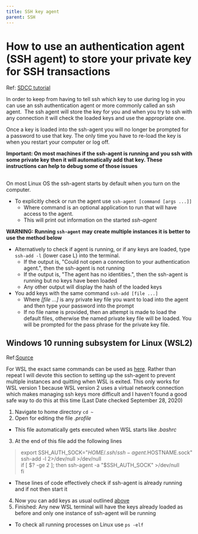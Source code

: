 ```yaml
---
title: SSH key agent
parent: SSH
---
```


How to use an authentication agent (SSH agent) to store your private key for SSH transactions
===============================================================================================

Ref: [SDCC tutorial](https://www.sdcc.bnl.gov/information/ssh/ssh-agent)

In order to keep from having to tell ssh which key to use during log in you can use an ssh authentication agent or more commonly called an ssh agent.  The ssh agent will store the key for you and when you try to ssh with any connection it will check the loaded keys and use the appropriate one.

Once a key is loaded into the ssh-agent you will no longer be prompted for a password to use that key.  The only time you have to re-load the key is when you restart your computer or log off.

**Important: On most machines if the ssh-agent is running and you ssh with some private key then it will automatically add that key.  These instructions can help to debug some of those issues**

<a name="LinuxSshAgent"></a>
-----------------------------------------------------------

On most Linux OS the ssh-agent starts by default when you turn on the computer.

- To explicitly check or run the agent use `ssh-agent [command [args ...]]`
  - Where command is an optional application to run that will have access to the agent.
  - This will print out information on the started *ssh-agent*

 ****WARNING: Running `ssh-agent` may create multiple instances it is better to use the method below****

- Alternatively to check if agent is running, or if any keys are loaded, type `ssh-add -l` (lower case L) into the terminal.
  - If the output is, "Could not open a connection to your authentication agent.", then the ssh-agent is not running
  - If the output is, "The agent has no identities.", then the ssh-agent is running but no keys have been loaded
  - Any other output will display the hash of the loaded keys
- You add keys with the same command `ssh-add [file ...]`
  - Where *\[file ...\]* is any private key file you want to load into the agent and then type your password into the prompt
  - If no file name is provided, then an attempt is made to load the default files, otherwise the named private key file will be loaded. You will be prompted for the pass phrase for the private key file.

Windows 10 running subsystem for Linux (WSL2)
-------------------------------------------------------

Ref:[Source](https://unix.stackexchange.com/questions/132065/how-do-i-get-ssh-agent-to-work-in-all-terminals)

For WSL the exact same commands can be used as [here](#LinuxSshAgent).  Rather than repeat I will devote this section to setting up the ssh-agent to prevent multiple instances and quitting when WSL is exited.  This only works for WSL version 1 because WSL version 2 uses a virtual network connection which makes managing ssh keys more difficult and I haven't found a good safe way to do this at this time (Last Date checked September 28, 2020)

1. Navigate to home directory `cd ~`
2. Open for editing the file *.profile*

- This file automatically gets executed when WSL starts like *.bashrc*

3. At the end of this file add the following lines

 > export SSH_AUTH_SOCK="$HOME/.ssh/ssh-agent.$HOSTNAME.sock"  
 > ssh-add -l 2>/dev/null >/dev/null  
 > if [ $? -ge 2 ]; then  
 > ssh-agent -a "$SSH_AUTH_SOCK" >/dev/null  
 > fi  

- These lines of code effectively check if ssh-agent is already running and if not then start it

4. Now you can add keys as usual outlined [above](#LinuxSshAgent)
5. Finished: Any new WSL terminal will have the keys already loaded as before and only one instance of ssh-agent will be running

- To check all running processes on Linux use `ps -elf`
